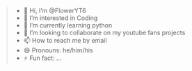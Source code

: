 > - 👋 Hi, I’m @FlowerYT6
> - 👀 I’m interested in Coding
> - 🌱 I’m currently learning python
> - 💞️ I’m looking to collaborate on my youtube fans projects
> - 📫 How to reach me by email 
> - 😄 Pronouns: he/him/his
> - ⚡ Fun fact: ...

<!---
FlowerYT6/FlowerYT6 is a ✨ special ✨ repository because its `README.md` (this file) appears on your GitHub profile.
You can click the Preview link to take a look at your changes.
--->
